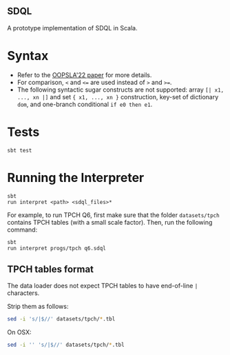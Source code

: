 SDQL
----

A prototype implementation of SDQL in Scala.

# Syntax

* Refer to the [OOPSLA'22 paper](https://dl.acm.org/doi/pdf/10.1145/3527333) for more details.
* For comparison, `<` and `<=` are used instead of `>` and `>=`.
* The following syntactic sugar constructs are not supported: array `[| x1, ..., xn |]` and set `{ x1, ..., xn }` construction, key-set of dictionary `dom`, and one-branch conditional `if e0 then e1`.

# Tests

```
sbt test
```

# Running the Interpreter

```
sbt
run interpret <path> <sdql_files>*
```

For example, to run TPCH Q6, first make sure that the folder `datasets/tpch` contains TPCH tables (with a small scale factor). Then, run the following command:

```
sbt
run interpret progs/tpch q6.sdql
```

## TPCH tables format

The data loader does not expect TPCH tables to have end-of-line `|` characters.

Strip them as follows:

```bash
sed -i 's/|$//' datasets/tpch/*.tbl
```

On OSX:

```bash
sed -i '' 's/|$//' datasets/tpch/*.tbl
```
